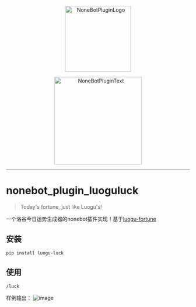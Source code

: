 <div align="center">
  <a href="https://v2.nonebot.dev/store"><img src="https://github.com/A-kirami/nonebot-plugin-template/blob/resources/nbp_logo.png" width="180" height="180" alt="NoneBotPluginLogo"></a>
  <br>
  <p><img src="https://github.com/A-kirami/nonebot-plugin-template/blob/resources/NoneBotPlugin.svg" width="240" alt="NoneBotPluginText"></p>
</div>

<hr />

# nonebot_plugin_luoguluck

>Today's fortune, just like Luogu's!

一个洛谷今日运势生成器的nonebot插件实现！基于[luogu-fortune](https://github.com/xycld/luogu-fortune)

## 安装
```shell
pip install luogu-luck
```
## 使用
```explaintext
/luck
```

样例输出：
![image](https://github.com/user-attachments/assets/40393908-0450-4653-8e4c-7d9fdc2e618a)
